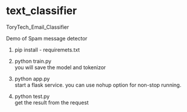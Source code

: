 # text_classifier
ToryTech_Email_Classifier

Demo of Spam message detector  
1. pip install - requiremets.txt

2. python train.py  
you will save the model and tokenizor

3. python app.py  
start a flask service. you can use nohup option for non-stop running. 

4. python test.py  
get the result from the request
